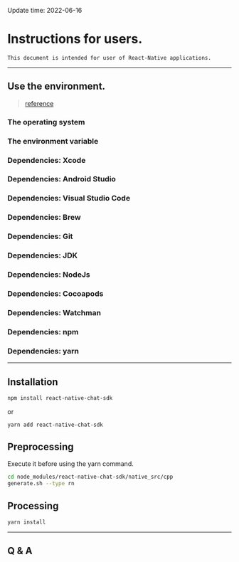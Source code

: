 Update time: 2022-06-16

# Instructions for users.

    This document is intended for user of React-Native applications.

---

## Use the environment.

> [reference](./developer.md)

### The operating system

### The environment variable

### Dependencies: Xcode

### Dependencies: Android Studio

### Dependencies: Visual Studio Code

### Dependencies: Brew

### Dependencies: Git

### Dependencies: JDK

### Dependencies: NodeJs

### Dependencies: Cocoapods

### Dependencies: Watchman

### Dependencies: npm

### Dependencies: yarn

---

## Installation

```sh
npm install react-native-chat-sdk
```

or

```sh
yarn add react-native-chat-sdk
```

## Preprocessing

Execute it before using the yarn command.

```sh
cd node_modules/react-native-chat-sdk/native_src/cpp
generate.sh --type rn
```

## Processing

```sh
yarn install
```

---

## Q & A
